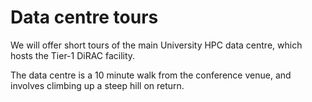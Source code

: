 # Data centre tours

We will offer short tours of the main University HPC data centre, which hosts the Tier-1 DiRAC facility.

The data centre is a 10 minute walk from the conference venue, and involves climbing up a steep hill on return.
